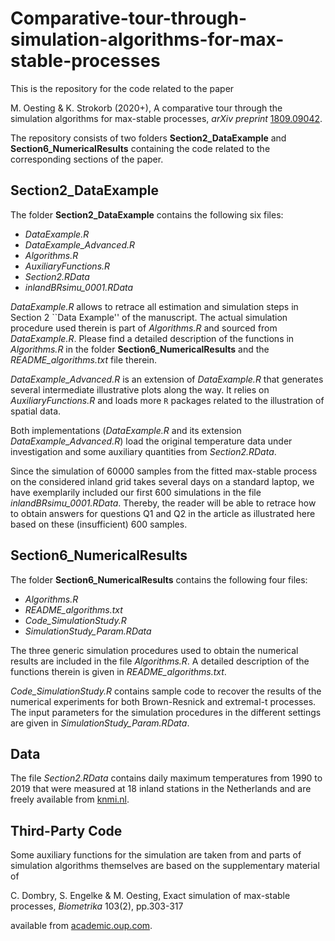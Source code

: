 # Comparative-tour-through-simulation-algorithms-for-max-stable-processes

This is the repository for the code related to the paper

M. Oesting & K. Strokorb (2020+), A comparative tour through the simulation algorithms for max-stable processes, *arXiv preprint* [1809.09042](https://arxiv.org/abs/1809.09042).

The repository consists of two folders **Section2_DataExample** and **Section6_NumericalResults** containing the code related to the corresponding sections of the paper.

## Section2_DataExample

The folder **Section2_DataExample** contains the following six files:
- *DataExample.R*
- *DataExample_Advanced.R*
- *Algorithms.R*
- *AuxiliaryFunctions.R*
- *Section2.RData*
- *inlandBRsimu_0001.RData*

*DataExample.R* allows to retrace all estimation and simulation steps in Section 2 ``Data Example'' of the manuscript. The actual simulation procedure used therein is part of *Algorithms.R* and sourced from *DataExample.R*. Please find a detailed description of the functions in *Algorithms.R* in the folder **Section6_NumericalResults** and the *README_algorithms.txt* file therein.

*DataExample_Advanced.R* is an extension of *DataExample.R* that generates several intermediate illustrative plots along the way. It relies on *AuxiliaryFunctions.R* and loads more `R` packages related to the illustration of spatial data.

Both implementations (*DataExample.R* and its extension *DataExample_Advanced.R*) load the original temperature data under investigation and some auxiliary quantities from *Section2.RData*.

Since the simulation of 60000 samples from the fitted max-stable process on the considered inland grid takes several days on a standard laptop, we have exemplarily included our first 600 simulations in the file *inlandBRsimu_0001.RData*.
Thereby, the reader will be able to retrace how to obtain answers for questions Q1 and Q2 in the article as illustrated here based on these (insufficient) 600 samples.

## Section6_NumericalResults

The folder **Section6_NumericalResults** contains the following four files:
- *Algorithms.R*
- *README_algorithms.txt*
- *Code_SimulationStudy.R*
- *SimulationStudy_Param.RData*

The three generic simulation procedures used to obtain the numerical results are included in the file *Algorithms.R*. A detailed description of the functions therein is given in *README_algorithms.txt*.

*Code_SimulationStudy.R* contains sample code to recover the results of the numerical experiments for both Brown-Resnick and extremal-t processes. The input parameters for the simulation procedures in the different settings are given in *SimulationStudy_Param.RData*.

## Data

The file *Section2.RData* contains daily maximum temperatures from 1990 to 2019 that were measured at 18 inland stations in the Netherlands and are freely available from [knmi.nl](http://projects.knmi.nl/klimatologie/daggegevens/selectie.cgi).

## Third-Party Code

Some auxiliary functions for the simulation are taken from and parts of simulation algorithms themselves are based on the supplementary material of

C. Dombry, S. Engelke & M. Oesting, Exact simulation of max-stable processes, *Biometrika* 103(2), pp.303-317 

available from [academic.oup.com](https://doi.org/10.1093/biomet/asw008).
